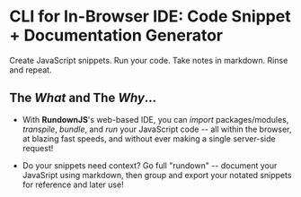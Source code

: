 # CLI for In-Browser IDE: Code Snippet + Documentation Generator

Create JavaScript snippets. Run your code. Take notes in markdown. Rinse and repeat. 

## The *What* and The *Why*...
  - With **RundownJS**'s web-based IDE, you can *import* packages/modules, *transpile*, *bundle*, and *run* your JavaScript code -- all within the browser, at blazing fast speeds, and without ever making a single server-side request! 

  - Do your snippets need context? Go full "rundown" -- document your JavaSript using markdown, then group and export your notated snippets for reference and later use!
